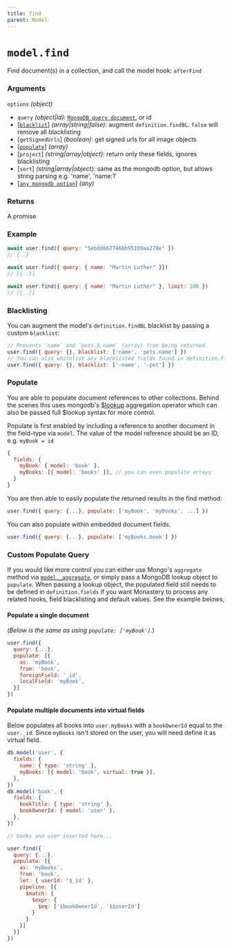 ```yaml
---
title: find
parent: Model
---
```


# `model.find`

Find document(s) in a collection, and call the model hook: `afterFind`

### Arguments

`options` *(object)*

- `query` *(object\|id)*: [`MongoDB query document`](https://www.mongodb.com/docs/v5.0/tutorial/query-documents/), or id
- [[`blacklist`](#blacklisting)] *(array\|string\|false)*: augment `definition.findBL`. `false` will remove all blacklisting
- [`getSignedUrls`] *(boolean)*: get signed urls for all image objects
- [[`populate`](#populate)] *(array)*
- [`project`] *(string\|array\|object)*: return only these fields, ignores blacklisting
- [`sort`] *(string\|array\|object)*: same as the mongodb option, but allows string parsing e.g. 'name', 'name:1'
- [[`any mongodb option`](https://mongodb.github.io/node-mongodb-native/5.9/classes/Collection.html#find)] *(any)*

### Returns

A promise

### Example

```js
await user.find({ query: "5ebdd6677466b95109aa278e" })
// {..}

await user.find({ query: { name: "Martin Luther" }})
// [{..}]

await user.find({ query: { name: "Martin Luther" }, limit: 100 })
// [{..}]
```

### Blacklisting

You can augment the model's `definition.findBL` blacklist by passing a custom `blacklist`:

```js
// Prevents `name` and `pets.$.name` (array) from being returned.
user.find({ query: {}, blacklist: ['name', 'pets.name'] })
// You can also whitelist any blacklisted fields found in definition.findBL
user.find({ query: {}, blacklist: ['-name', '-pet'] })
```

### Populate

You are able to populate document references to other collections. Behind the scenes
this uses mongodb's [$lookup](https://docs.mongodb.com/manual/reference/operator/aggregation/lookup/) aggregation operator which can also be passed full $lookup syntax for more control.

Populate is first enabled by including a reference to another document in the field-type via `model`.
The value of the model reference should be an ID, e.g. `myBook = id`

```js
{
  fields: {
    myBook: { model: 'book' },
    myBooks: [{ model: 'books' }], // you can even populate arrays
  }
}
```

You are then able to easily populate the returned results in the find method:

```js
user.find({ query: {...}, populate: ['myBook', 'myBooks', ...] })
```

You can also populate within embedded document fields.
```js
user.find({ query: {...}, populate: ['myBooks.book'] })
```

### Custom Populate Query

If you would like more control you can either use Mongo's `aggregate` method via [`model._aggregate`](./rawMethods), or simply pass a MongoDB lookup object to `populate`. When passing a lookup object, the
populated field still needs to be defined in `definition.fields` if you want Monastery to process any related hooks, field blacklisting and default values. See the example belows,

#### Populate a single document

(*Below is the same as using `populate: ['myBook']`.*)

```js
user.find({
  query: {...},
  populate: [{
    as: 'myBook',
    from: 'book',
    foreignField: '_id',
    localField: 'myBook',
  }]
})
```

#### Populate multiple documents into virtual fields

Below populates all books into `user.myBooks` with a `bookOwnerId` equal to the `user._id`. Since `myBooks` isn't stored on the user, you will need define it as virtual field.

```js
db.model('user', {
  fields: {
    name: { type: 'string' },
    myBooks: [{ model: 'book', virtual: true }],
  },
})
db.model('book', {
  fields: {
    bookTitle: { type: 'string' },
    bookOwnerId: { model: 'user' },
  },
})

// books and user inserted here...

user.find({
  query: {...},
  populate: [{
    as: 'myBooks',
    from: 'book',
    let: { userId: '$_id' },
    pipeline: [{
      $match: {
        $expr: {
          $eq: ['$bookOwnerId', '$$userId']
        }
      }
    }]
  }]
})
```
